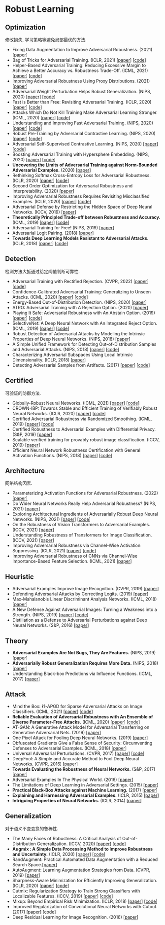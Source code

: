 
# Robust Learning


## Optimization

修改损失, 学习策略等避免局部最优的方法.

- Fixing Data Augmentation to Improve Adversarial Robustness. (2021) [[paper](https://arxiv.org/abs/2103.01946?msclkid=655be8b5b19111ec99add64c2edadd77)]
- Bag of Tricks for Adversarial Training. (ICLR, 2021) [[paper](http://arxiv.org/abs/2010.00467)] [[code](https://github.com/P2333/Bag-of-Tricks-for-AT?msclkid=c5080f60b19311eca2e42624e9ecec78)]
- Helper-Based Adversarial Training: Reducing Excessive Margin to Achieve a Better Accuracy vs. Robustness Trade-Off. (ICML, 2021) [[paper](https://openreview.net/pdf?id=BuD2LmNaU3a)] [[code](https://github.com/imrahulr/hat)]
- Improving Adversarial Robustness Using Proxy Distributions. (2021) [[paper](https://arxiv.org/abs/2104.09425v1)]
- Adversarial Weight Perturbation Helps Robust Generalization. (NIPS, 2020) [[paper]](http://arxiv.org/abs/2004.05884) [[code]](https://github.com/csdongxian/AWP)
- Fast is Better than Free: Revisiting Adversarial Training. (ICLR, 2020) [[paper](http://arxiv.org/abs/2001.03994)] [[code](https://github.com/locuslab/fast_adversarial)]
- Attacks Which Do Not Kill Training Make Adversarial Learning Stronger. (ICML, 2020) [[paper](http://arxiv.org/abs/2002.11242)] [[code](https://github.com/zjfheart/Friendly-Adversarial-Training)]
- Understanding and Improving Fast Adversarial Training. (NIPS, 2020) [[paper](https://arxiv.org/abs/2007.02617)] [[code](https://github.com/tml-epfl/understanding-fast-adv-training)]
- Robust Pre-Training by Adversarial Contrastive Learning. (NIPS, 2020) [[paper](https://arxiv.org/abs/2010.13337)] [[code](https://github.com/VITA-Group/Adversarial-Contrastive-Learning)]
- Adversarial Self-Supervised Contrastive Learning. (NIPS, 2020) [[paper](https://arxiv.org/abs/2006.07589)] [[code](https://github.com/Kim-Minseon/RoCL)]
- Boosting Adversarial Training with Hypersphere Embedding. (NIPS, 2020) [[paper](http://arxiv.org/abs/2002.08619)] [[code](https://github.com/ShawnXYang/AT_HE)]
- **Uncovering the Limits of Adversarial Training against Norm-Bounded Adversarial Examples.** (2020) [[paper](https://arxiv.org/abs/2010.03593)]
- Rethinking Softmax Cross-Entropy Loss for Adversarial Robustness. (ICLR, 2020) [[paper](http://arxiv.org/abs/1905.10626)] [[code](https://github.com/P2333/Max-Mahalanobis-Training)]
- Second Order Optimization for Adversarial Robustness and Interpretability. (2020) [[paper](https://arxiv.org/pdf/2009.04923.pdf)]
- Improving Adversarial Robustness Requires Revisiting Misclassified Examples. (ICLR, 2020) [[paper](https://openreview.net/forum?id=rklOg6EFwS)] [[code](https://github.com/YisenWang/MART?msclkid=8ee60abdb18b11ec88297eb510e53f39)]
- Adversarial Defense by Restricting the Hidden Space of Deep Neural Networks. (ICCV, 2019) [[paper](https://openaccess.thecvf.com/content_ICCV_2019/papers/Mustafa_Adversarial_Defense_by_Restricting_the_Hidden_Space_of_Deep_Neural_ICCV_2019_paper.pdf)]
- **Theoretically Principled Trade-off between Robustness and Accuracy.** (ICML, 2019) [[paper](http://proceedings.mlr.press/v97/zhang19p/zhang19p.pdf)] [[code](https://github.com/yaodongyu/TRADES)]
- Adversarial Training for Free! (NIPS, 2019) [[paper](https://papers.nips.cc/paper/2019/file/7503cfacd12053d309b6bed5c89de212-Paper.pdf?msclkid=b49f3cffb19211ec9eba4b8e1378fe4b)]
- Adversarial Logit Pairing. (2018) [[paper](http://arxiv.org/abs/1803.06373)]
- **Towards Deep Learning Models Resistant to Adversarial Attacks.** (ICLR, 2018) [[paper](https://arxiv.org/pdf/1706.06083.pdf)] [[code](https://github.com/MadryLab/cifar10_challenge)]


## Detection

检测方法大抵通过给定阈值判断可靠性.


- Adversarial Training with Rectified Rejection. (CVPR, 2022) [[paper](https://arxiv.org/pdf/2105.14785.pdf)] [[code](https://github.com/P2333/Rectified-Rejection)]
- Confidence-Calibrated Adversarial Training: Generalizing to Unseen Attacks. (ICML, 2020) [[paper](http://arxiv.org/abs/1910.06259)] [[code](https://github.com/davidstutz/confidence-calibrated-adversarial-training)]
- Energy-Based Out-of-Distribution Detection. (NIPS, 2020) [[paper](https://arxiv.org/abs/2010.03759v4)]
- ATRO: Adversarial Training with A Rejection Option. (2020) [[paper](https://arxiv.org/abs/2010.12905#:~:text=Adversarial%20training%20is%20one%20of%20them%2C%20which%20trains,of%20Adversarial%20Training%20with%20a%20Rejection%20Option%20%28ATRO%29.)]
- Playing It Safe: Adversarial Robustness with An Abstain Option. (2019) [[paper](https://arxiv.org/abs/1911.11253)] [[code](https://github.com/cassidylaidlaw/playing-it-safe)]
- SelectiveNet: A Deep Neural Network with An Integrated Reject Option. (ICML, 2019) [[paper](http://arxiv.org/abs/1901.09192)] [[code](https://github.com/geifmany/SelectiveNet)]
- Robust Detection of Adversarial Attacks by Modeling the Intrinsic Properties of Deep Neural Networks. (NIPS, 2018) [[paper](https://papers.nips.cc/paper/2018/file/e7a425c6ece20cbc9056f98699b53c6f-Paper.pdf)]
- A Simple Unified Framework for Detecting Out-of-Distribution Samples and Adversarial Attacks. (NIPS, 2018) [[paper](https://arxiv.org/abs/1807.03888v2)] [[code](https://github.com/pokaxpoka/deep_Mahalanobis_detector)]
- Characterizing Adversarial Subspaces Using Local Intrinsic Dimensionality. (ICLR, 2018) [[paper](https://arxiv.org/abs/1801.02613)]
- Detecting Adversarial Samples from Artifacts. (2017) [[paper](https://arxiv.org/abs/1703.00410)] [[code](https://github.com/rfeinman/detecting-adversarial-samples)]

## Certified

可验证的防御方法.

- Globally-Robust Neural Networks. (ICML, 2021) [[paper](http://arxiv.org/abs/2102.08452)] [[code](https://github.com/klasleino/gloro/blob/master/gloro/models.py)]
- CROWN-IBP: Towards Stable and Efficient Training of Verifiably Robust Neural Networks. (ICLR, 2020) [[paper](https://arxiv.org/abs/1906.06316)] [[code](https://github.com/huanzhang12/CROWN-IBP)]
- Certified Adversarial Robustness via Randomized Smoothing. (ICML, 2019) [[paper](https://arxiv.org/pdf/1902.02918.pdf)] [[code](https://github.com/locuslab/smoothing)]
- Certified Robustness to Adversarial Examples with Differential Privacy. (S&P, 2019) [[paper](https://arxiv.org/abs/1802.03471)]
- Scalable verified training for provably robust image classification. (ICCV, 2019) [[paper](https://openaccess.thecvf.com/content_ICCV_2019/papers/Gowal_Scalable_Verified_Training_for_Provably_Robust_Image_Classification_ICCV_2019_paper.pdf)]
- Efficient Neural Network Robustness Certification with General Activation Functions. (NIPS, 2018) [[paper](https://arxiv.org/abs/1811.00866)] [[code](https://github.com/deepmind/interval-bound-propagation)]


## Architecture

网络结构因素.

- Parameterizing Activation Functions for Adversarial Robustness. (2022) [[paper]](https://arxiv.org/pdf/2110.05626v1.pdf)
- Do Wider Neural Networks Really Help Adversarial Robustness? (NIPS, 2021) [[paper](http://arxiv.org/abs/2010.01279)]
- Exploring Architectural Ingredients of Adversarially Robust Deep Neural Networks. (NIPS, 2021) [[paper](http://arxiv.org/abs/2110.03825)] [[code](https://github.com/HanxunH/RobustWRN)]
- On the Robustness of Vision Transformers to Adversarial Examples. (ICCV, 2021) [[paper](https://openaccess.thecvf.com/content/ICCV2021/papers/Mahmood_On_the_Robustness_of_Vision_Transformers_to_Adversarial_Examples_ICCV_2021_paper.pdf?msclkid=3dc37010b19211ec9808c62953b9d693)]
- Understanding Robustness of Transformers for Image Classification. (ICCV, 2021) [[paper](https://openaccess.thecvf.com/content/ICCV2021/papers/Bhojanapalli_Understanding_Robustness_of_Transformers_for_Image_Classification_ICCV_2021_paper.pdf?msclkid=1b733cf2b19211ec85bbc10d4a9a4d95)]
- Improving Adversarial Robustness via Channel-Wise Activation Suppressing. (ICLR, 2021) [[paper](https://arxiv.org/pdf/2103.08307.pdf)] [[code](https://github.com/bymavis/CAS_ICLR2021)]
- Improving Adversarial Robustness of CNNs via Channel-Wise Importance-Based Feature Selection. (ICML, 2021) [[paper](http://arxiv.org/abs/2102.05311)]



## Heuristic

- Adversarial Examples Improve Image Recognition. (CVPR, 2019) [[paper](https://arxiv.org/abs/1911.09665)]
- Defending Adversarial Attacks by Correcting Logits. (2019) [[paper](https://arxiv.org/pdf/1906.10973v1.pdf)]
- Max-Mahalanobis Linear Discriminant Analysis Networks. (ICML, 2018) [[paper](https://arxiv.org/abs/1802.09308)]
- A New Defense Against Adversarial Images: Turning a Weakness into a Strength. (NIPS, 2019) [[paper]()] [[code]()]
- Distillation as a Defense to Adversarial Perturbations against Deep Neural Networks. (S&P, 2016) [[paper](https://arxiv.org/pdf/1511.04508.pdf)]

## Theory

- **Adversarial Examples Are Not Bugs, They Are Features.** (NIPS, 2019) [[paper](https://arxiv.org/pdf/1905.02175.pdf)]
- **Adversarially Robust Generalization Requires More Data.** (NIPS, 2018) [[paper](https://arxiv.org/abs/1804.11285)]
- Understanding Black-box Predictions via Influence Functions. (ICML, 2017) [[paper]](https://arxiv.org/pdf/1703.04730.pdf)




## Attack


- Mind the Box: ℓ1-APGD for Sparse Adversarial Attacks on Image Classifiers. (ICML, 2021) [[paper](https://arxiv.org/abs/2103.01208)] [[code](https://github.com/fra31/auto-attack)]
- **Reliable Evaluation of Adversarial Robustness with An Ensemble of Diverse Parameter-Free Attacks.** (ICML, 2020) [[paper](http://arxiv.org/abs/2003.01690)] [[code](https://github.com/fra31/auto-attack)]
- AT-GAN: A Generative Attack Model for Adversarial Transferring on Generative Adversarial Nets. (2019) [[paper](https://arxiv.org/abs/1904.07793)]
- One Pixel Attack for Fooling Deep Neural Networks. (2019) [[paper](https://arxiv.org/pdf/1710.08864.pdf)]
- Obfuscated Gradients Give a False Sense of Security: Circumventing Defenses to Adversarial Examples. (ICML, 2018) [[paper](https://arxiv.org/pdf/1802.00420.pdf)]
- Universal Adversarial Perturbations. (CVPR, 2017) [[paper](http://openaccess.thecvf.com/content_cvpr_2017/papers/Moosavi-Dezfooli_Universal_Adversarial_Perturbations_CVPR_2017_paper.pdf)] [[code](https://github.com/LTS4/universal)]
- DeepFool: A Simple and Accurate Method to Fool Deep Neural Networks. (CVPR, 2016) [[paper](https://arxiv.org/pdf/1511.04599.pdf)]
- **Towards Evaluating the Robustness of Neural Networks.** (S&P, 2017) [[paper](https://nicholas.carlini.com/papers/2017_sp_nnrobustattacks.pdf)]
- Adversarial Examples In The Physical World. (2016) [[paper](https://static.googleusercontent.com/media/research.google.com/zh-CN//pubs/archive/45471.pdf)]
- The Limitations of Deep Learning in Adversarial Settings. (2015) [[paper](https://arxiv.org/pdf/1511.07528.pdf)]
- **Practical Black-Box Attacks against Machine Learning.** (2017) [[paper](https://arxiv.org/pdf/1602.02697.pdf)]
- **Explaining and Harnessing Adversarial Examples.** (ICLR, 2015) [[paper](https://arxiv.org/abs/1412.6572)]
- **Intriguing Properties of Neural Networks.** (ICLR, 2014) [[paper](http://arxiv.org/abs/1312.6199)]

## Generalization

对于语义不变变换的鲁棒性.


- The Many Faces of Robustness: A Critical Analysis of Out-of-Distribution Generalization. (ICCV, 2020) [[paper](http://arxiv.org/abs/2006.16241)] [[code](https://github.com/hendrycks/imagenet-r)]
- **Augmix : A Simple Data Processing Method to Improve Robustness and Uncertainty.** (ICLR, 2020) [[paper](https://openreview.net/pdf?id=S1gmrxHFvB)] [[code](https://github.com/google-research/augmix?msclkid=8ceb09b3b18d11ecb4200eb4bfedb6cf)]
- RandAugment: Practical Automated Data Augmentation with a Reduced Search Space.[[paper](https://arxiv.org/abs/1909.13719v2)]
- AutoAugment: Learning Augmentation Strategies from Data. (CVPR, 2019) [[paper](http://export.arxiv.org/pdf/1805.09501)]
- Sharpness-Aware Minimization for Efficiently Improving Generalization. (ICLR, 2020) [[paper](https://arxiv.org/abs/2010.01412v3)] [[code](https://github.com/davda54/sam)]
- Cutmix: Regularization Strategy to Train Strong Classifiers with Localizable Features. (ICCV, 2019) [[paper](https://arxiv.org/abs/1905.04899v2)] [[code](https://github.com/clovaai/CutMix-PyTorch)]
- Mixup: Beyond Empirical Risk Minimization. (ICLR, 2018) [[paper](http://arxiv.org/abs/1710.09412)] [[code](https://github.com/facebookresearch/mixup-cifar10)]
- Improved Regularization of Convolutional Neural Networks with Cutout. (2017) [[paper](https://arxiv.org/abs/1708.04552)] [[code](https://github.com/uoguelph-mlrg/Cutout)]
- Deep Residual Learning for Image Recognition. (2016) [[paper](https://arxiv.org/abs/1512.03385?source=post_page---------------------------)]